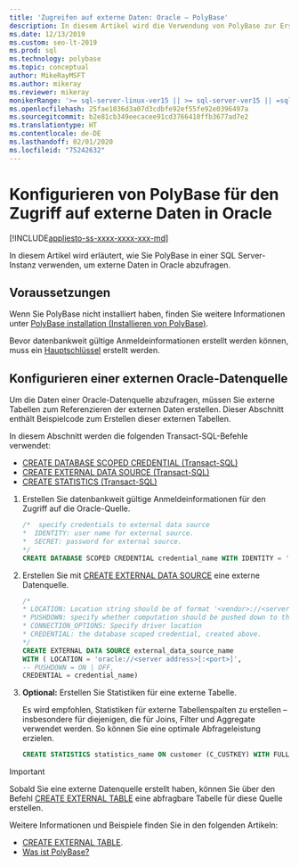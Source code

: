 ```yaml
---
title: 'Zugreifen auf externe Daten: Oracle – PolyBase'
description: In diesem Artikel wird die Verwendung von PolyBase zur Erstellung einer externen Datenquelle für den Zugriff auf Oracle-Daten erläutert.
ms.date: 12/13/2019
ms.custom: seo-lt-2019
ms.prod: sql
ms.technology: polybase
ms.topic: conceptual
author: MikeRayMSFT
ms.author: mikeray
ms.reviewer: mikeray
monikerRange: '>= sql-server-linux-ver15 || >= sql-server-ver15 || =sqlallproducts-allversions'
ms.openlocfilehash: 25fae1036d3a07d3cdbfe92ef55fe92e0396497a
ms.sourcegitcommit: b2e81cb349eecacee91cd3766410ffb3677ad7e2
ms.translationtype: HT
ms.contentlocale: de-DE
ms.lasthandoff: 02/01/2020
ms.locfileid: "75242632"
---
```

# <a name="configure-polybase-to-access-external-data-in-oracle"></a>Konfigurieren von PolyBase für den Zugriff auf externe Daten in Oracle

[!INCLUDE[appliesto-ss-xxxx-xxxx-xxx-md](../../includes/appliesto-ss-xxxx-xxxx-xxx-md.md)]

In diesem Artikel wird erläutert, wie Sie PolyBase in einer SQL Server-Instanz verwenden, um externe Daten in Oracle abzufragen.

## <a name="prerequisites"></a>Voraussetzungen

Wenn Sie PolyBase nicht installiert haben, finden Sie weitere Informationen unter [PolyBase installation (Installieren von PolyBase)](polybase-installation.md).

  Bevor datenbankweit gültige Anmeldeinformationen erstellt werden können, muss ein [Hauptschlüssel](../../t-sql/statements/create-master-key-transact-sql.md) erstellt werden. 

## <a name="configure-an-oracle-external-data-source"></a>Konfigurieren einer externen Oracle-Datenquelle

Um die Daten einer Oracle-Datenquelle abzufragen, müssen Sie externe Tabellen zum Referenzieren der externen Daten erstellen. Dieser Abschnitt enthält Beispielcode zum Erstellen dieser externen Tabellen.

In diesem Abschnitt werden die folgenden Transact-SQL-Befehle verwendet:

- [CREATE DATABASE SCOPED CREDENTIAL (Transact-SQL)](../../t-sql/statements/create-database-scoped-credential-transact-sql.md)
- [CREATE EXTERNAL DATA SOURCE (Transact-SQL)](../../t-sql/statements/create-external-data-source-transact-sql.md) 
- [CREATE STATISTICS (Transact-SQL)](../../t-sql/statements/create-statistics-transact-sql.md)


1. Erstellen Sie datenbankweit gültige Anmeldeinformationen für den Zugriff auf die Oracle-Quelle.

    ```sql
    /*  specify credentials to external data source
    *  IDENTITY: user name for external source. 
    *  SECRET: password for external source.
    */
    CREATE DATABASE SCOPED CREDENTIAL credential_name WITH IDENTITY = 'username', Secret = 'password';
    ```

1. Erstellen Sie mit [CREATE EXTERNAL DATA SOURCE](../../t-sql/statements/create-external-data-source-transact-sql.md) eine externe Datenquelle.

    ```sql
    /* 
    * LOCATION: Location string should be of format '<vendor>://<server>[:<port>]'.
    * PUSHDOWN: specify whether computation should be pushed down to the source. ON by default.
    * CONNECTION_OPTIONS: Specify driver location
    * CREDENTIAL: the database scoped credential, created above.
    */  
    CREATE EXTERNAL DATA SOURCE external_data_source_name
    WITH ( LOCATION = 'oracle://<server address>[:<port>]',
    -- PUSHDOWN = ON | OFF,
    CREDENTIAL = credential_name)
    ```

1. **Optional:** Erstellen Sie Statistiken für eine externe Tabelle.

    Es wird empfohlen, Statistiken für externe Tabellenspalten zu erstellen – insbesondere für diejenigen, die für Joins, Filter und Aggregate verwendet werden. So können Sie eine optimale Abfrageleistung erzielen.

    ```sql
    CREATE STATISTICS statistics_name ON customer (C_CUSTKEY) WITH FULLSCAN; 
    ```

>[!IMPORTANT] 
>Sobald Sie eine externe Datenquelle erstellt haben, können Sie über den Befehl [CREATE EXTERNAL TABLE](../../t-sql/statements/create-external-table-transact-sql.md) eine abfragbare Tabelle für diese Quelle erstellen. 

Weitere Informationen und Beispiele finden Sie in den folgenden Artikeln:

- [CREATE EXTERNAL TABLE](../../t-sql/statements/create-external-table-transact-sql.md).
- [Was ist PolyBase?](polybase-guide.md)
